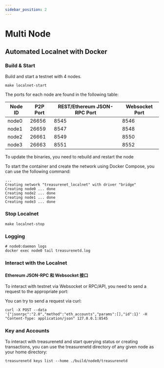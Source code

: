 ```yaml
---
sidebar_position: 2
---
```


# Multi Node

## Automated Localnet with Docker

### Build & Start

Build and start a testnet with 4 nodes.

```shell
make localnet-start
```

The ports for each node are found in the following table:

| Node ID | P2P Port | REST/Ethereum JSON-RPC Port | Websocket Port |
| ------- | -------- | --------------------------- | -------------- |
| node0   | 26656    | 8545                        | 8546           |
| node1   | 26659    | 8547                        | 8548           |
| node2   | 26661    | 8549                        | 8550           |
| node3   | 26663    | 8551                        | 8552           |

To update the binaries, you need to rebuild and restart the node

To start the container and create the network using Docker Compose, you can use the following command:

```shell
...
Creating network "treasurenet_localnet" with driver "bridge"
Creating node0 ... done
Creating node2 ... done
Creating node1 ... done
Creating node3 ... done
```

### Stop Localnet

```shell
make localnet-stop
```

### Logging

```shell
# node0:daemon logs
docker exec node0 tail treasurenetd.log
```

### Interact with the Localnet

#### Ethereum JSON-RPC 和 Websocket 接口

To interact with testnet via Websocket or RPC/API, you need to send a request to the appropriate port:

You can try to send a request via curl:

```shell
curl -X POST --data '{"jsonrpc":"2.0","method":"eth_accounts","params":[],"id":1}' -H "Content-Type: application/json" 127.0.0.1:8545
```

### Key and Accounts

To interact with treasurenetd and start querying status or creating transactions, you can use the treasurenetd directory of any given node as your home directory:

```shell
treasurenetd keys list --home ./build/node0/treasurenetd
```
